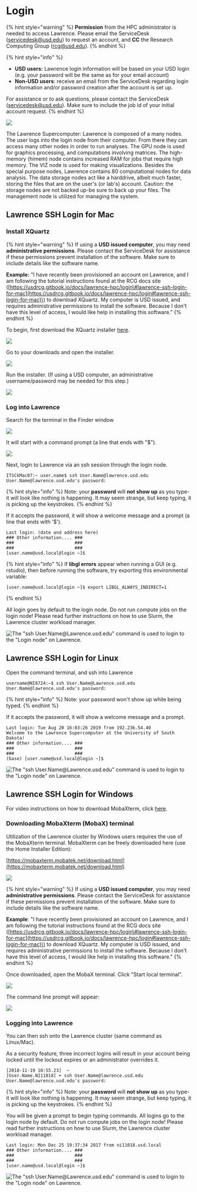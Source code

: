 # Login

{% hint style="warning" %}
**Permission** from the HPC administrator is needed to access Lawrence.  Please email the ServiceDesk \(servicedesk@usd.edu\) to request an account, and **CC** the Research Computing Group \(rcg@usd.edu\).
{% endhint %}

{% hint style="info" %}
* **USD users:** Lawrence login information will be based on your USD login \(e.g. your password will be the same as for your email account\)
* **Non-USD users**: receive an email from the ServiceDesk regarding login information and/or password creation after the account is set up.  

For assistance or to ask questions, please contact the ServiceDesk \(servicedesk@usd.edu\).  Make sure to include the job id of your initial account request.
{% endhint %}

![](../.gitbook/assets/lawrencediagram2%20%281%29.png)

The Lawrence Supercomputer: Lawrence is composed of a many nodes. The user logs into the login node from their computer. From there they can access many other nodes in order to run analyses. The GPU node is used for graphics processing, and computations involving matrices. The high-memory \(himem\) node contains increased RAM for jobs that require high memory. The VIZ node is used for making visualizations. Besides the special purpose nodes, Lawrence contains 80 computational nodes for data analysis.  The data storage nodes act like a harddrive, albeit much faster, storing the files that are on the user's \(or lab's\) account.  Caution: the storage nodes are not backed up-be sure to back up your files.  The management node is utilized for managing the system.

## Lawrence SSH Login for Mac

### Install XQuartz

{% hint style="warning" %}
If using a **USD issued computer**, you may need **administrative permissions**.  Please contact the ServiceDesk for assistance if these permissions prevent installation of the software.  Make sure to include details like the software name.

**Example:**  "I have recently been provisioned an account on Lawrence, and I am following the tutorial instructions found at the RCG docs site \([https://usdrcg.gitbook.io/docs/lawrence-hpc/login\#lawrence-ssh-login-for-mac](https://usdrcg.gitbook.io/docs/lawrence-hpc/login#lawrence-ssh-login-for-mac)\) to download XQuartz.  My computer is USD issued, and requires administrative permissions to install the software.  Because I don't have this level of access, I would like help in installing this software."
{% endhint %}

To begin, first download the XQuartz installer [here](https://www.xquartz.org/).

![](../.gitbook/assets/1.download.png)

Go to your downloads and open the installer.

![](../.gitbook/assets/2.5.png)

Run the installer. \(If using a USD computer, an administrative username/password may be needed for this step.\)

![](../.gitbook/assets/3.4.png)

### Log into Lawrence

Search for the terminal in the Finder window

![](../.gitbook/assets/4.1.png)

It will start with a command prompt \(a line that ends with "$"\).

![](../.gitbook/assets/5.1a.png)

Next, login to Lawrence via an ssh session through the login node. 

```text
ITSCkMac07:~ user.name$ ssh User.Name@lawrence.usd.edu
User.Name@lawrence.usd.edu's password:
```

{% hint style="info" %}
Note: your **password** will **not show up** as you type- it will look like nothing is happening.  It may seem strange, but keep typing, it is picking up the keystrokes.
{% endhint %}

If it accepts the password, it will show a welcome message and a prompt \(a line that ends with '$'\).

```text
Last login: (date and address here)
### Other information.... ###
###                       ###
###                       ###
[user.name@usd.local@login ~]$ 
```

{% hint style="info" %}
If **libgl errors** appear when running a GUI \(e.g. rstudio\), then before running the software, try exporting this environmental variable:

```text
[user.name@usd.local@login ~]$ export LIBGL_ALWAYS_INDIRECT=1
```
{% endhint %}

All login goes by default to the login node. Do not run compute jobs on the login node! Please read further instructions on how to use Slurm, the Lawrence cluster workload manager.

![The &quot;ssh User.Name@Lawrence.usd.edu&quot; command is used to login to the &quot;Login node&quot; on Lawrence.](../.gitbook/assets/lawrencediagram2-ssh%20%281%29.png)

## Lawrence SSH Login for Linux

Open the command terminal, and ssh into Lawrence

```text
username@NI8724:~$ ssh User.Name@Lawrence.usd.edu
User.Name@lawrence.usd.edu's password:
```

{% hint style="info" %}
Note: your password won't show up while being typed.
{% endhint %}

If it accepts the password, it will show a welcome message and a prompt.

```text
Last login: Tue Aug 20 16:03:26 2019 from 192.236.54.40
Welcome to the Lawrence Supercomputer at the University of South Dakota!
### Other information.... ###
###                       ###
###                       ###
(base) [user.name@usd.local@login ~]$
```

![The &quot;ssh User.Name@Lawrence.usd.edu&quot; command is used to login to the &quot;Login node&quot; on Lawrence.](../.gitbook/assets/lawrencediagram2-ssh.png)

## Lawrence SSH Login for Windows

For video instructions on how to download MobaXterm, click [here](https://usd.hosted.panopto.com/Panopto/Pages/Sessions/List.aspx#folderID=%2243cfe1c4-9acf-4571-add7-aad40134cb34%22).

### Downloading MobaXterm \(MobaX\) terminal

Utilization of the Lawrence cluster by Windows users requires the use of the MobaXterm terminal. MobaXterm can be freely downloaded here \(use the Home Installer Edition\):

[https://mobaxterm.mobatek.net/download.html](https://mobaxterm.mobatek.net/download.html)

![](../.gitbook/assets/screenshot-2-5%20%282%29.png)

{% hint style="warning" %}
If using a **USD issued computer**, you may need **administrative permissions**.  Please contact the ServiceDesk for assistance if these permissions prevent installation of the software.  Make sure to include details like the software name.

**Example**:  "I have recently been provisioned an account on Lawrence, and I am following the tutorial instructions found at the RCG docs site \([https://usdrcg.gitbook.io/docs/lawrence-hpc/login\#lawrence-ssh-login-for-mac](https://usdrcg.gitbook.io/docs/lawrence-hpc/login#lawrence-ssh-login-for-mac)\) to download XQuartz.  My computer is USD issued, and requires administrative permissions to install the software.  Because I don't have this level of access, I would like help in installing this software."
{% endhint %}

Once downloaded, open the MobaX terminal.  Click "Start local terminal".

![](../.gitbook/assets/mobax-startterminal.png)

The command line prompt will appear:

![](../.gitbook/assets/mobax-startterminallogin.png)

### Logging into Lawrence

You can then ssh onto the Lawrence cluster \(same command as Linux/Mac\). 

As a security feature, three incorrect logins will result in your account being locked until the lockout expires or an administrator overrides it.

```text
[2018-11-19 10:55.23]  ~
[User.Name.NI11018] ➤ ssh User.Name@lawrence.usd.edu
User.Name@lawrence.usd.edu's password:
```

{% hint style="info" %}
Note: your **password** will **not show up** as you type- it will look like nothing is happening.  It may seem strange, but keep typing, it is picking up the keystrokes.
{% endhint %}

You will be given a prompt to begin typing commands. All logins go to the login node by default. Do not run compute jobs on the login node! Please read further instructions on how to use Slurm, the Lawrence cluster workload manager.

```text
Last login: Mon Dec 25 19:37:34 2017 from ni11018.usd.local
### Other information.... ###
###                       ###
###                       ###
[user.name@usd.local@login ~]$
```

![The &quot;ssh User.Name@Lawrence.usd.edu&quot; command is used to login to the &quot;Login node&quot; on Lawrence.](../.gitbook/assets/lawrencediagram2-ssh%20%281%29.png)

